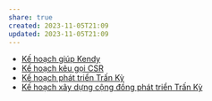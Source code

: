 ```yaml
---
share: true
created: 2023-11-05T21:09
updated: 2023-11-05T21:09
---
```


- [Kế hoạch giúp Kendy](./K%E1%BA%BF%20ho%E1%BA%A1ch%20gi%C3%BAp%20Kendy.md)
- [Kế hoạch kêu gọi CSR](./K%E1%BA%BF%20ho%E1%BA%A1ch%20k%C3%AAu%20g%E1%BB%8Di%20CSR.md)
- [Kế hoạch phát triển Trấn Kỳ](./K%E1%BA%BF%20ho%E1%BA%A1ch%20ph%C3%A1t%20tri%E1%BB%83n%20Tr%E1%BA%A5n%20K%E1%BB%B3.md)
- [Kế hoạch xây dựng cộng đồng phát triển Trấn Kỳ](./K%E1%BA%BF%20ho%E1%BA%A1ch%20x%C3%A2y%20d%E1%BB%B1ng%20c%E1%BB%99ng%20%C4%91%E1%BB%93ng%20ph%C3%A1t%20tri%E1%BB%83n%20Tr%E1%BA%A5n%20K%E1%BB%B3.md)
